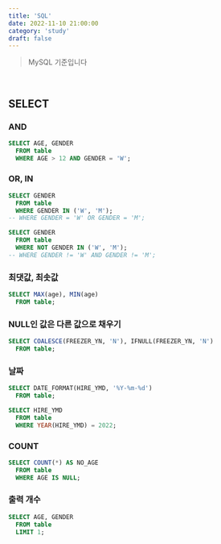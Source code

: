 ```yaml
---
title: 'SQL'
date: 2022-11-10 21:00:00
category: 'study'
draft: false
---
```


> MySQL 기준입니다

<br />

## SELECT

### AND

```sql
SELECT AGE, GENDER
  FROM table
  WHERE AGE > 12 AND GENDER = 'W';
```

### OR, IN

```sql
SELECT GENDER
  FROM table
  WHERE GENDER IN ('W', 'M');
-- WHERE GENDER = 'W' OR GENDER = 'M';

SELECT GENDER
  FROM table
  WHERE NOT GENDER IN ('W', 'M');
-- WHERE GENDER != 'W' AND GENDER != 'M';
```

### 최댓값, 최솟값

```sql
SELECT MAX(age), MIN(age)
  FROM table;
```

### NULL인 값은 다른 값으로 채우기

```sql
SELECT COALESCE(FREEZER_YN, 'N'), IFNULL(FREEZER_YN, 'N')
  FROM table;
```

### 날짜

```sql
SELECT DATE_FORMAT(HIRE_YMD, '%Y-%m-%d')
  FROM table;

SELECT HIRE_YMD
  FROM table
  WHERE YEAR(HIRE_YMD) = 2022;
```

### COUNT

```sql
SELECT COUNT(*) AS NO_AGE
  FROM table
  WHERE AGE IS NULL;
```

### 출력 개수

```sql
SELECT AGE, GENDER
  FROM table
  LIMIT 1;
```

<br />
<br />

